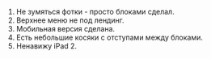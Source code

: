 1. Не зумяться фотки - просто блоками сделал.
2. Верхнее меню не под лендинг.
3. Мобильная версия сделана.
4. Есть небольшие косяки с отступами между блоками.
5. Ненавижу iPad 2.